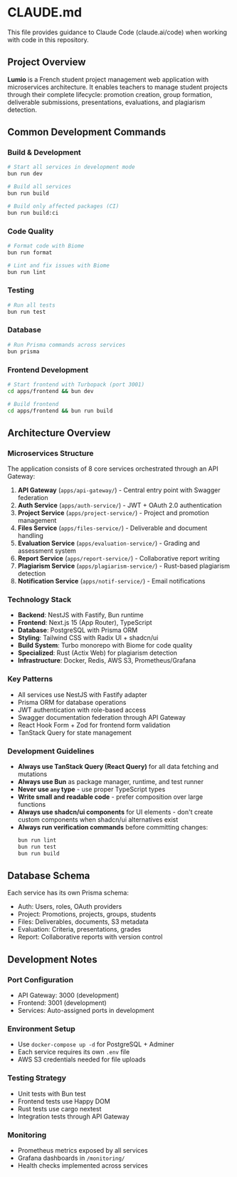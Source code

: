 # CLAUDE.md

This file provides guidance to Claude Code (claude.ai/code) when working with code in this repository.

## Project Overview

**Lumio** is a French student project management web application with microservices architecture. It enables teachers to manage student projects through their complete lifecycle: promotion creation, group formation, deliverable submissions, presentations, evaluations, and plagiarism detection.

## Common Development Commands

### Build & Development
```bash
# Start all services in development mode
bun run dev

# Build all services
bun run build

# Build only affected packages (CI)
bun run build:ci
```

### Code Quality
```bash
# Format code with Biome
bun run format

# Lint and fix issues with Biome
bun run lint
```

### Testing
```bash
# Run all tests
bun run test
```

### Database
```bash
# Run Prisma commands across services
bun prisma
```

### Frontend Development
```bash
# Start frontend with Turbopack (port 3001)
cd apps/frontend && bun dev

# Build frontend
cd apps/frontend && bun run build
```

## Architecture Overview

### Microservices Structure
The application consists of 8 core services orchestrated through an API Gateway:

1. **API Gateway** (`apps/api-gateway/`) - Central entry point with Swagger federation
2. **Auth Service** (`apps/auth-service/`) - JWT + OAuth 2.0 authentication
3. **Project Service** (`apps/project-service/`) - Project and promotion management
4. **Files Service** (`apps/files-service/`) - Deliverable and document handling
5. **Evaluation Service** (`apps/evaluation-service/`) - Grading and assessment system
6. **Report Service** (`apps/report-service/`) - Collaborative report writing
7. **Plagiarism Service** (`apps/plagiarism-service/`) - Rust-based plagiarism detection
8. **Notification Service** (`apps/notif-service/`) - Email notifications

### Technology Stack
- **Backend**: NestJS with Fastify, Bun runtime
- **Frontend**: Next.js 15 (App Router), TypeScript
- **Database**: PostgreSQL with Prisma ORM
- **Styling**: Tailwind CSS with Radix UI + shadcn/ui
- **Build System**: Turbo monorepo with Biome for code quality
- **Specialized**: Rust (Actix Web) for plagiarism detection
- **Infrastructure**: Docker, Redis, AWS S3, Prometheus/Grafana

### Key Patterns
- All services use NestJS with Fastify adapter
- Prisma ORM for database operations
- JWT authentication with role-based access
- Swagger documentation federation through API Gateway
- React Hook Form + Zod for frontend form validation
- TanStack Query for state management

### Development Guidelines
- **Always use TanStack Query (React Query)** for all data fetching and mutations
- **Always use Bun** as package manager, runtime, and test runner
- **Never use `any` type** - use proper TypeScript types
- **Write small and readable code** - prefer composition over large functions
- **Always use shadcn/ui components** for UI elements - don't create custom components when shadcn/ui alternatives exist
- **Always run verification commands** before committing changes:
  ```bash
  bun run lint
  bun run test
  bun run build
  ```

## Database Schema
Each service has its own Prisma schema:
- Auth: Users, roles, OAuth providers
- Project: Promotions, projects, groups, students
- Files: Deliverables, documents, S3 metadata
- Evaluation: Criteria, presentations, grades
- Report: Collaborative reports with version control

## Development Notes

### Port Configuration
- API Gateway: 3000 (development)
- Frontend: 3001 (development)
- Services: Auto-assigned ports in development

### Environment Setup
- Use `docker-compose up -d` for PostgreSQL + Adminer
- Each service requires its own `.env` file
- AWS S3 credentials needed for file uploads

### Testing Strategy
- Unit tests with Bun test
- Frontend tests use Happy DOM
- Rust tests use cargo nextest
- Integration tests through API Gateway

### Monitoring
- Prometheus metrics exposed by all services
- Grafana dashboards in `/monitoring/`
- Health checks implemented across services
